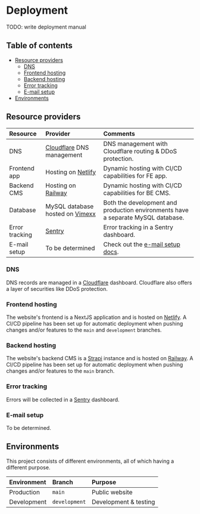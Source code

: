 # Deployment

TODO: write deployment manual

## Table of contents

- [Resource providers](#resource-providers)
  - [DNS](#dns)
  - [Frontend hosting](#frontend-hosting)
  - [Backend hosting](#backend-hosting)
  - [Error tracking](#error-tracking)
  - [E-mail setup](#e-mail-setup)
- [Environments](#environments)

## Resource providers

| Resource       | Provider                                                  | Comments                                                                         |
| :------------- | :-------------------------------------------------------- | :------------------------------------------------------------------------------- |
| DNS            | [Cloudflare](https://www.cloudflare.com/) DNS management  | DNS management with Cloudflare routing & DDoS protection.                        |
| Frontend app   | Hosting on [Netlify](https://www.netlify.app)             | Dynamic hosting with CI/CD capabilities for FE app.                              |
| Backend CMS    | Hosting on [Railway](https://www.railway.app)             | Dynamic hosting with CI/CD capabilities for BE CMS.                              |
| Database       | MySQL database hosted on [Vimexx](https://www.vimexx.be/) | Both the development and production environments have a separate MySQL database. |
| Error tracking | [Sentry](https://www.sentry.com)                          | Error tracking in a Sentry dashboard.                                            |
| E-mail setup   | To be determined                                          | Check out the [e-mail setup docs](/documentation/e-mail-setup.md).               |

### DNS

DNS records are managed in a [Cloudflare](https://www.cloudflare.com/) dashboard. Cloudflare also offers a layer of securities like DDoS protection.

### Frontend hosting

The website's frontend is a NextJS application and is hosted on [Netlify](https://www.netlify.app). A CI/CD pipeline has been set up for automatic deployment when pushing changes and/or features to the `main` and `development` branches.

### Backend hosting

The website's backend CMS is a [Strapi](https://www.strapi.io) instance and is hosted on [Railway](https://www.railway.app). A CI/CD pipeline has been set up for automatic deployment when pushing changes and/or features to the `main` branch.

### Error tracking

Errors will be collected in a [Sentry](https://www.sentry.com) dashboard.

### E-mail setup

To be determined.

## Environments

This project consists of different environments, all of which having a different purpose.

| Environment | Branch        | Purpose               |
| :---------- | :------------ | :-------------------- |
| Production  | `main`        | Public website        |
| Development | `development` | Development & testing |
